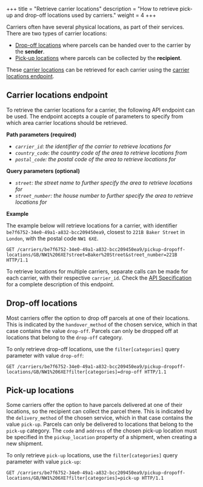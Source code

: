 +++
title = "Retrieve carrier locations"
description = "How to retrieve pick-up and drop-off locations used by carriers."
weight = 4
+++

Carriers often have several physical locations, as part of their services. There are two types of carrier locations:

- [Drop-off locations](#drop-off-locations) where parcels can be handed over to the carrier by the **sender**.
- [Pick-up locations](#pick-up-locations) where parcels can be collected by the **recipient**.

These [carrier locations](/api/resources/carrier-pudo-locations) can be retrieved for each carrier using the [carrier locations endpoint](#carrier-locations-endpoint).

## Carrier locations endpoint

To retrieve the carrier locations for a carrier, the following API endpoint can be used. The endpoint accepts a couple of parameters to specify from which area carrier locations should be retrieved.

**Path parameters (required)**

- *`carrier_id`: the identifier of the carrier to retrieve locations for*
- *`country_code`: the country code of the area to retrieve locations from*
- *`postal_code`: the postal code of the area to retrieve locations for*

**Query parameters (optional)**

- *`street`: the street name to further specify the area to retrieve locations for*
- *`street_number`: the house number to further specify the area to retrieve locations for*

**Example**

The example below will retrieve locations for a carrier, with identifier `be7f6752-34e0-49a1-a832-bcc209450ea9`, closest to `221B Baker Street` in `London`, with the postal code `NW1 6XE`.

```http
GET /carriers/be7f6752-34e0-49a1-a832-bcc209450ea9/pickup-dropoff-locations/GB/NW1%206XE?street=Baker%20Street&street_number=221B HTTP/1.1
```

To retrieve locations for multiple carriers, separate calls can be made for each carrier, with their respective `carrier_id`. Check the [API Specification](https://api-specification.myparcel.com/#tag/Carriers/paths/~1carriers~1{carrier_id}~1pickup-dropoff-locations~1{country_code}~1{postal_code}/get) for a complete description of this endpoint.

## Drop-off locations

Most carriers offer the option to drop off parcels at one of their locations. This is indicated by the `handover_method` of the chosen service, which in that case contains the value `drop-off`. Parcels can only be dropped off at locations that belong to the `drop-off` category.

To only retrieve drop-off locations, use the `filter[categories]` query parameter with value `drop-off`:

```http
GET /carriers/be7f6752-34e0-49a1-a832-bcc209450ea9/pickup-dropoff-locations/GB/NW1%206XE?filter[categories]=drop-off HTTP/1.1
```

## Pick-up locations

Some carriers offer the option to have parcels delivered at one of their locations, so the recipient can collect the parcel there. This is indicated by the `delivery_method` of the chosen service, which in that case contains the value `pick-up`. Parcels can only be delivered to locations that belong to the `pick-up` category. The `code` and `address` of the chosen pick-up location must be specified in the `pickup_location` property of a shipment, when creating a new shipment.

To only retrieve `pick-up` locations, use the `filter[categories]` query parameter with value `pick-up`:

```http
GET /carriers/be7f6752-34e0-49a1-a832-bcc209450ea9/pickup-dropoff-locations/GB/NW1%206XE?filter[categories]=pick-up HTTP/1.1
```

